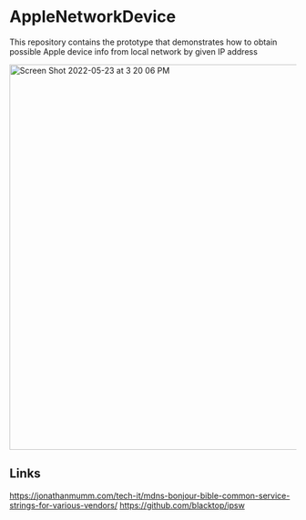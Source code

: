 # AppleNetworkDevice
This repository contains the prototype that demonstrates how to obtain possible Apple device info from local network by given IP address

<img width="677" alt="Screen Shot 2022-05-23 at 3 20 06 PM" src="https://user-images.githubusercontent.com/1411778/169818662-c6b38d25-4165-47a6-aa3e-3293eb4c5b5e.png">

## Links

https://jonathanmumm.com/tech-it/mdns-bonjour-bible-common-service-strings-for-various-vendors/
https://github.com/blacktop/ipsw
